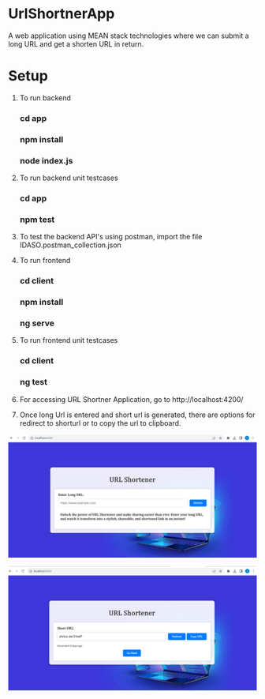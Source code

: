 # UrlShortnerApp

A web application using MEAN stack technologies where we can submit a long URL and get a shorten URL in return.

# Setup

1. To run backend 

     ### cd app
     ### npm install
     ### node index.js

2. To run backend unit testcases

      ### cd app
      ### npm test

3. To test the backend API's using postman, import the file IDASO.postman_collection.json

4. To run frontend 
 
    ### cd client
    ### npm install
    ### ng serve

5. To run frontend unit testcases

    ### cd client
    ### ng test

6. For accessing URL Shortner Application, go to http://localhost:4200/

7. Once long Url is entered and short url is generated, there are options for redirect to shorturl or to copy the url to clipboard.

![Alt text](image.png) 



![Alt text](image-1.png)
